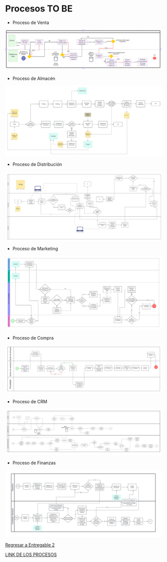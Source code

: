 # Procesos TO BE

- Proceso de Venta

![Proceso de Venta](BPMN_VENTATOBE.png)

- Proceso de Almacén

![Proceso de Almacén](ToBeAlmacen.jpg)

- Proceso de Distribución
  
![Proceso de Distribución](DistribucionTobe.jpeg)

- Proceso de Marketing

![Proceso de Marketing](BPMN_MARKETINGTOBE.jpeg)

- Proceso de Compra

![Proceso de Compra](BPMN_COMPRATOBE.png)

- Proceso de CRM

![Proceso de CRM](Proceso-CRM-BPMN.png)

- Proceso de Finanzas

![Proceso de Finanzas](ProcesoFinanzasTOBE.png)

[Regresar a Entregable 2](../entregable2.md)

[LINK DE LOS PROCESOS](https://lucid.app/lucidchart/46969141-23a9-4592-982c-7a9c75f03020/edit?invitationId=inv_b03caa5c-b2ef-43e2-ab86-18ab6ad4c6d7&page=oaMogpwSXfe8#)
